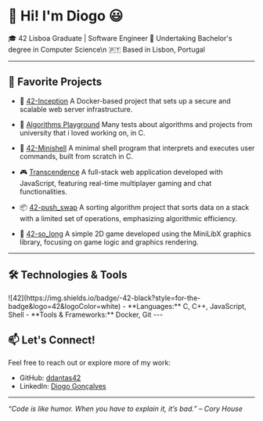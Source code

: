 # 👋 Hi! I'm Diogo 😃

🎓 42 Lisboa Graduate | Software Engineer
🌱 Undertaking Bachelor's degree in Computer Science\n
🇵🇹 Based in Lisbon, Portugal

---

## 🚀 Favorite Projects

- 🔐 [42-Inception](https://github.com/ddantas42/42-Inception)
  A Docker-based project that sets up a secure and scalable web server infrastructure.

- 🧠 [Algorithms Playground](https://github.com/ddantas42/Algorithms) 
  Many tests about algorithms and projects from university that i loved working on, in C.

- 🐚 [42-Minishell](https://github.com/42-Minishell-Team-D/42-Minishell)
  A minimal shell program that interprets and executes user commands, built from scratch in C.

- 🎮 [Transcendence](https://github.com/TheFtTranscendence/Transcendence)
  A full-stack web application developed with JavaScript, featuring real-time multiplayer gaming and chat functionalities.

- 📦 [42-push_swap](https://github.com/ddantas42/42-push_swap)
  A sorting algorithm project that sorts data on a stack with a limited set of operations, emphasizing algorithmic efficiency.

- 🧱 [42-so_long](https://github.com/ddantas42/42-so_long) 
  A simple 2D game developed using the MiniLibX graphics library, focusing on game logic and graphics rendering.

---

## 🛠️ Technologies & Tools
<a hef="https://img.shields.io/badge/C-A8B9CC?style=flat&logo=c&logoColor=black">
![42](https://img.shields.io/badge/-42-black?style=for-the-badge&logo=42&logoColor=white)
- **Languages:** C, C++, JavaScript, Shell
- **Tools & Frameworks:** Docker, Git
---

## 📫 Let's Connect!

Feel free to reach out or explore more of my work:

- GitHub: [ddantas42](https://github.com/ddantas42)
- LinkedIn: [Diogo Gonçalves](https://www.linkedin.com/in/diogo-gonçalves-794686272/)

---

*“Code is like humor. When you have to explain it, it’s bad.” – Cory House*

